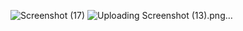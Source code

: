 ![Screenshot (17)](https://github.com/user-attachments/assets/bb88d326-064b-4703-a062-1bc7b06d0f31)
![Uploading Screenshot (13).png…]()
